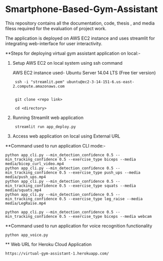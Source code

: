 # Smartphone-Based-Gym-Assistant
This repository contains all the documentation, code, thesis , and media filess required for the evaluation of project work.

The application is deployed on AWS EC2 instance and uses streamlit for integrating web-interface for user interactivity.


**Steps for deploying virtual gym assistant application on local:-

1. Setup AWS EC2 on local system using ssh command

    AWS EC2 instance used- Ubuntu Server 14.04 LTS (Free tier version)

        ssh -i "streamlit.pem" ubuntu@ec2-3-14-151-6.us-east-2.compute.amazonaws.com
    
    
        git clone <repo link>
  
        cd <directory>
  
2. Running Streamlit web application
  
        streamlit run app_deploy.py
        
3. Access web application on local using External URL
  
 
**Command used to run application CLI mode:-
  
    python app_cli.py --min_detection_confidence 0.5 --min_tracking_confidence 0.5 --exercise_type biceps --media media/bicep_curl_video.mp4
    python app_cli.py --min_detection_confidence 0.5 --min_tracking_confidence 0.5 --exercise_type push_ups --media media/push_ups.mp4
    python app_cli.py --min_detection_confidence 0.5 --min_tracking_confidence 0.5 --exercise_type squats --media media/squats.mp4
    python app_cli.py --min_detection_confidence 0.5 --min_tracking_confidence 0.5 --exercise_type leg_raise --media media/LegRaise.mp4

    python app_cli.py --min_detection_confidence 0.5 --min_tracking_confidence 0.5 --exercise_type biceps --media webcam
  

**Command used to run application for voice recognition functionality
  
    python app_voice.py
    
** Web URL for Heroku Cloud Application

    https://virtual-gym-assistant-1.herokuapp.com/


  
  
